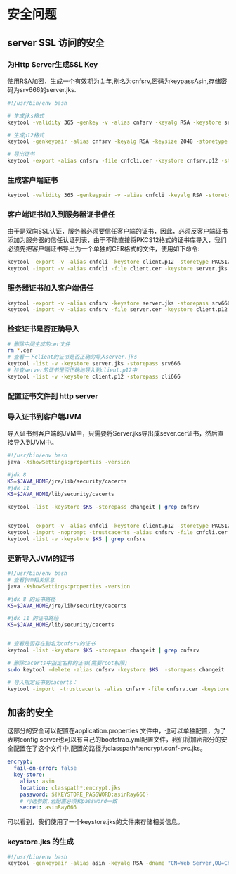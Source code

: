 # 安全问题

## server SSL 访问的安全

### 为Http Server生成SSL Key

使用RSA加密，生成一个有效期为１年,别名为cnfsrv,密码为keypassAsin,存储密码为srv666的server.jks.

```sh
#!/usr/bin/env bash

# 生成jks格式
keytool -validity 365 -genkey -v -alias cnfsrv -keyalg RSA -keystore server.jks -keypass keypassAsin  -storepass srv666 -dname "CN=Web Server,OU=China,O=www.aliyun.com,L=Beijing,S=Beijing,C=China"

# 生成p12格式
keytool -genkeypair -alias cnfsrv -keyalg RSA -keysize 2048 -storetype PKCS12 -keystore cnfsrv.p12 -validity 3650 -keypass srv666 -storepass srv666 -dname "CN=confserver.ailu.internal,OU=China,O=ailu.internal,L=Beijing,S=Beijing,C=China"

# 导出证书
keytool -export -alias cnfsrv -file cnfcli.cer -keystore cnfsrv.p12 -storepass srv666
```

### 生成客户端证书

```sh
keytool -validity 365 -genkeypair -v -alias cnfcli -keyalg RSA -storetype PKCS12 -keystore client.p12 -keypass cli666  -storepass cli666 -dname "CN=client,OU=China,O=www.aliyun.com,L=Beijing,S=Beijing,C=China"
```

### 客户端证书加入到服务器证书信任

由于是双向SSL认证，服务器必须要信任客户端的证书，因此，必须反客户端证书添加为服务器的信任认证列表，由于不能直接将PKCS12格式的证书库导入，我们必须先把客户端证书导出为一个单独的CER格式的文件，使用如下命令:

```sh
keytool -export -v -alias cnfcli -keystore client.p12 -storetype PKCS12 -storepass cli666 -rfc -file client.cer
keytool -import -v -alias cnfcli -file client.cer -keystore server.jks -storepass srv666 -noprompt
```

### 服务器证书加入客户端信任

```sh
keytool -export -v -alias cnfsrv -keystore server.jks -storepass srv666 -rfc -file server.cer
keytool -import -v -alias cnfsrv -file server.cer -keystore client.p12 -storepass cli666 -noprompt
```

### 检查证书是否正确导入

```sh
# 删除中间生成的cer文件
rm *.cer
# 查看一下client的证书是否正确的导入server.jks
keytool -list -v -keystore server.jks -storepass srv666
# 检查server的证书是否正确地导入到client.p12中
keytool -list -v -keystore client.p12 -storepass cli666
```

### 配置证书文件到 http server

### 导入证书到客户端JVM

导入证书到客户端的JVM中，只需要将Server.jks导出成sever.cer证书，然后直接导入到JVM中。

```sh
#!/usr/bin/env bash
java -XshowSettings:properties -version

#jdk 8
KS=$JAVA_HOME/jre/lib/security/cacerts
#jdk 11
KS=$JAVA_HOME/lib/security/cacerts

keytool -list -keystore $KS -storepass changeit | grep cnfsrv


keytool -export -v -alias cnfcli -keystore client.p12 -storetype PKCS12 -storepass cli666 -rfc -file client.cer
keytool -import -noprompt -trustcacerts -alias cnfsrv -file cnfcli.cer -keystore $KS
keytool -list -v -keystore $KS | grep cnfsrv
```

### 更新导入JVM的证书

```sh
#!/usr/bin/env bash
# 查看jvm相关信息
java -XshowSettings:properties -version

#jdk 8 的证书路径
KS=$JAVA_HOME/jre/lib/security/cacerts

#jdk 11 的证书路经
KS=$JAVA_HOME/lib/security/cacerts


# 查看是否存在别名为cnfsrv的证书
keytool -list -keystore $KS -storepass changeit | grep cnfsrv

# 删除cacerts中指定名称的证书(需要root权限)
sudo keytool -delete -alias cnfsrv -keystore $KS  -storepass changeit

# 导入指定证书到cacerts：
keytool -import　-trustcacerts -alias cnfsrv -file cnfsrv.cer -keystore $KS  -storepass changeit
```

## 加密的安全

这部分的安全可以配置在application.properties 文件中，也可以单独配置，为了表明config server也可以有自己的bootstrap.yml配置文件，我们将加密部分的安全配置在了这个文件中,配置的路径为classpath*:encrypt.conf-svc.jks。

```yml
encrypt:
  fail-on-error: false
  key-store:
    alias: asin
    location: classpath*:encrypt.jks
    password: ${KEYSTORE_PASSWORD:asinRay666}
    # 可选参数,若配置必须和password一致
    secret: asinRay666
```

可以看到，我们使用了一个keystore.jks的文件来存储相关信息。

### keystore.jks 的生成

```sh
#!/usr/bin/env bash
keytool -genkeypair -alias asin -keyalg RSA -dname "CN=Web Server,OU=China,O=www.a.com,L=Beijing,S=Beijing,C=China" -keypass asinRay666 -keystore encrypt.jks -storepass asinRay666
```